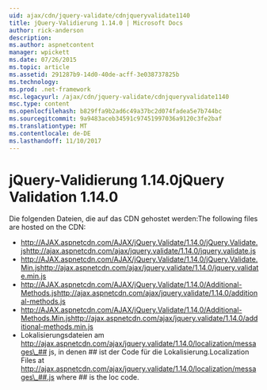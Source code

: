 ```yaml
---
uid: ajax/cdn/jquery-validate/cdnjqueryvalidate1140
title: jQuery-Validierung 1.14.0 | Microsoft Docs
author: rick-anderson
description: 
ms.author: aspnetcontent
manager: wpickett
ms.date: 07/26/2015
ms.topic: article
ms.assetid: 291287b9-14d0-40de-acff-3e038737825b
ms.technology: 
ms.prod: .net-framework
msc.legacyurl: /ajax/cdn/jquery-validate/cdnjqueryvalidate1140
msc.type: content
ms.openlocfilehash: b829ffa9b2ad6c49a37bc2d074fadea5e7b744bc
ms.sourcegitcommit: 9a9483aceb34591c97451997036a9120c3fe2baf
ms.translationtype: MT
ms.contentlocale: de-DE
ms.lasthandoff: 11/10/2017
---
```

<a name="jquery-validation-1140"></a><span data-ttu-id="d6980-102">jQuery-Validierung 1.14.0</span><span class="sxs-lookup"><span data-stu-id="d6980-102">jQuery Validation 1.14.0</span></span>
====================
<span data-ttu-id="d6980-103">Die folgenden Dateien, die auf das CDN gehostet werden:</span><span class="sxs-lookup"><span data-stu-id="d6980-103">The following files are hosted on the CDN:</span></span>

- <span data-ttu-id="d6980-104">http://AJAX.aspnetcdn.com/AJAX/jQuery.Validate/1.14.0/jQuery.Validate.js</span><span class="sxs-lookup"><span data-stu-id="d6980-104">http://ajax.aspnetcdn.com/ajax/jquery.validate/1.14.0/jquery.validate.js</span></span>
- <span data-ttu-id="d6980-105">http://AJAX.aspnetcdn.com/AJAX/jQuery.Validate/1.14.0/jQuery.Validate.Min.js</span><span class="sxs-lookup"><span data-stu-id="d6980-105">http://ajax.aspnetcdn.com/ajax/jquery.validate/1.14.0/jquery.validate.min.js</span></span>
- <span data-ttu-id="d6980-106">http://AJAX.aspnetcdn.com/AJAX/jQuery.Validate/1.14.0/Additional-Methods.js</span><span class="sxs-lookup"><span data-stu-id="d6980-106">http://ajax.aspnetcdn.com/ajax/jquery.validate/1.14.0/additional-methods.js</span></span>
- <span data-ttu-id="d6980-107">http://AJAX.aspnetcdn.com/AJAX/jQuery.Validate/1.14.0/Additional-Methods.Min.js</span><span class="sxs-lookup"><span data-stu-id="d6980-107">http://ajax.aspnetcdn.com/ajax/jquery.validate/1.14.0/additional-methods.min.js</span></span>
- <span data-ttu-id="d6980-108">Lokalisierungsdateien am http://ajax.aspnetcdn.com/ajax/jquery.validate/1.14.0/localization/messages\_## js, in denen ## ist der Code für die Lokalisierung.</span><span class="sxs-lookup"><span data-stu-id="d6980-108">Localization Files at http://ajax.aspnetcdn.com/ajax/jquery.validate/1.14.0/localization/messages\_##.js where ## is the loc code.</span></span>
